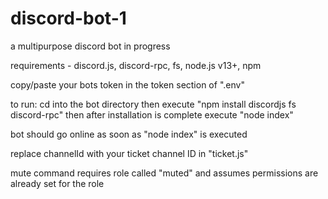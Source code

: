 # discord-bot-1
a multipurpose discord bot in progress

requirements - discord.js, discord-rpc, fs, node.js v13+, npm

copy/paste your bots token in the token section of ".env"

to run: cd into the bot directory then execute "npm install discordjs fs discord-rpc" then after installation is complete execute "node index"

bot should go online as soon as "node index" is executed

replace channelId with your ticket channel ID in "ticket.js"

mute command requires role called "muted" and assumes permissions are already set for the role

